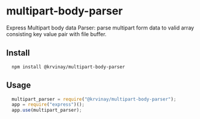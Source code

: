 # multipart-body-parser

Express Multipart body data Parser: parse multipart form data to valid array consisting key value pair with file buffer.

## Install

```
  npm install @krvinay/multipart-body-parser
```

## Usage

```javascript
  multipart_parser = require("@krvinay/multipart-body-parser");
  app = require("express")();
  app.use(multipart_parser);
```
